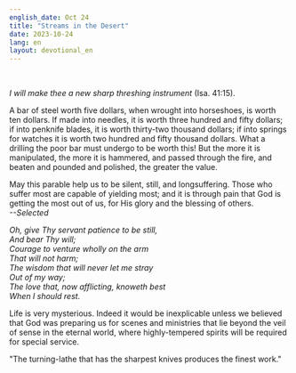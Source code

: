 ```yaml
---
english_date: Oct 24
title: "Streams in the Desert"
date: 2023-10-24
lang: en
layout: devotional_en
---
```



<br/>

<p><em>I will make thee a new sharp threshing instrument</em> (Isa. 41:15).

</p>

<p>A bar of steel worth five dollars, when wrought into horseshoes, is worth ten dollars. If made into needles, it is worth three hundred and fifty dollars; if into penknife blades, it is worth thirty-two thousand dollars; if into springs for watches it is worth two hundred and fifty thousand dollars. What a drilling the poor bar must undergo to be worth this! But the more it is manipulated, the more it is hammered, and passed through the fire, and beaten and pounded and polished, the greater the value.

</p>

<p>May this parable help us to be silent, still, and longsuffering. Those who suffer most are capable of yielding most; and it is through pain that God is getting the most out of us, for His glory and the blessing of others.<br/> <em>--Selected</em>

</p>

<p><em>Oh, give Thy servant patience to be still,<br/> And bear Thy will;<br/> Courage to venture wholly on the arm<br/> That will not harm;<br/> The wisdom that will never let me stray<br/> Out of my way;<br/> The love that, now afflicting, knoweth best<br/> When I should rest.</em>

</p>

<p>Life is very mysterious. Indeed it would be inexplicable unless we believed that God was preparing us for scenes and ministries that lie beyond the veil of sense in the eternal world, where highly-tempered spirits will be required for special service.

</p>

<p>"The turning-lathe that has the sharpest knives produces the finest work."

</p>

<p></p>
